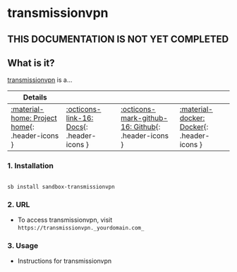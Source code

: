 # transmissionvpn

## THIS DOCUMENTATION IS NOT YET COMPLETED

## What is it?

[transmissionvpn](https://transmissionvpn.url) is a...

| Details     |             |             |             |
|-------------|-------------|-------------|-------------|
| [:material-home: Project home](https://transmissionvpn.url){: .header-icons } | [:octicons-link-16: Docs](https://transmissionvpn.docs.url){: .header-icons } | [:octicons-mark-github-16: Github](https://github.com/transmissionvpn/transmissionvpn){: .header-icons } | [:material-docker: Docker](https://hub.docker.com/r/transmissionvpn/transmissionvpn){: .header-icons }|

### 1. Installation

``` shell

sb install sandbox-transmissionvpn

```

### 2. URL

- To access transmissionvpn, visit `https://transmissionvpn._yourdomain.com_`

### 3. Usage

- Instructions for transmissionvpn
